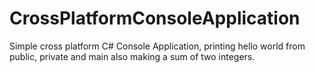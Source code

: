 # CrossPlatformConsoleApplication
Simple cross platform C# Console Application, printing hello world from public, private and main also making a sum of two integers.
